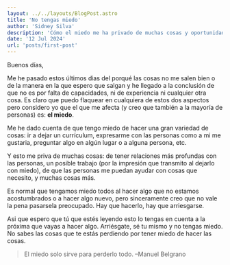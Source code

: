 ```yaml
---
layout: ../../layouts/BlogPost.astro
title: 'No tengas miedo'
author: 'Sidney Silva'
description: 'Cómo el miedo me ha privado de muchas cosas y oportunidades.'
date: '12 Jul 2024'
url: 'posts/first-post'
---
```


Buenos días,

Me he pasado estos últimos dias del porqué las cosas no me salen bien o de la manera en la que espero que salgan y he llegado a la conclusión de que no es por falta de capacidades, ni de experiencia ni cualquier otra cosa. Es claro que puedo flaquear en cualquiera de estos dos aspectos pero considero yo que el que me afecta (y creo que también a la mayoría de personas) es: **el miedo**. 

Me he dado cuenta de que tengo miedo de hacer una gran variedad de cosas: ir a dejar un currículum, expresarme con las personas como a mi me gustaria, preguntar algo en algún lugar o a alguna persona, etc.

Y esto me priva de muchas cosas: de tener relaciones más profundas con las personas, un posible trabajo (por la impresión que transmito al dejarlo con miedo), de que las personas me puedan ayudar con cosas que necesito, y muchas cosas más.

Es normal que tengamos miedo todos al hacer algo que no estamos acostumbrados o a hacer algo nuevo, pero sinceramente creo que no vale la pena pasarsela preocupado. Hay que hacerlo, hay que arriesgarse.

Asi que espero que tú que estés leyendo esto lo tengas en cuenta a la próxima que vayas a hacer algo. Arriésgate, sé tu mismo y no tengas miedo. No sabes las cosas que te estás perdiendo por tener miedo de hacer las cosas.

> El miedo solo sirve para perderlo todo. –Manuel Belgrano
